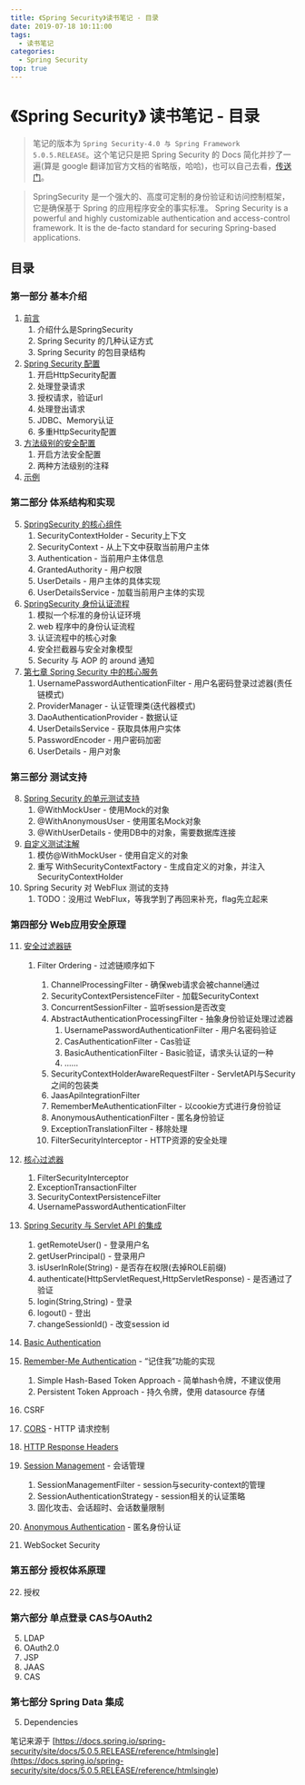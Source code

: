```yaml
---
title: 《Spring Security》读书笔记 - 目录
date: 2019-07-18 10:11:00
tags: 
  - 读书笔记
categories:
  - Spring Security
top: true
---
```


# 《Spring Security》 读书笔记 - 目录

> 笔记的版本为 `Spring Security-4.0 与 Spring Framework 5.0.5.RELEASE`。这个笔记只是把 Spring Security 的 Docs 简化并抄了一遍(算是 google 翻译加官方文档的省略版，哈哈)，也可以自己去看，[传送门](https://docs.spring.io/spring-security/site/docs/5.0.5.RELEASE/reference/htmlsingle)。

> SpringSecurity 是一个强大的、高度可定制的身份验证和访问控制框架，它是确保基于 Spring 的应用程序安全的事实标准。
> Spring Security is a powerful and highly customizable authentication and access-control framework. It is the de-facto standard for securing Spring-based applications.

## 目录

### 第一部分 基本介绍

1. [前言](../../../../../07/18/读书笔记/《SpringSecurity》/1.序言/)
   1. 介绍什么是SpringSecurity
   2. Spring Security 的几种认证方式
   3. Spring Security 的包目录结构
2. [Spring Security 配置](../../../../../07/18/读书笔记/《SpringSecurity》/2.配置/)
   1. 开启HttpSecurity配置
   2. 处理登录请求
   3. 授权请求，验证url
   4. 处理登出请求
   5. JDBC、Memory认证
   6. 多重HttpSecurity配置
3. [方法级别的安全配置](../../../../../07/18/读书笔记/《SpringSecurity》/3.方法级别的安全配置/)
   1. 开启方法安全配置
   2. 两种方法级别的注释
4. [示例](../../../../../07/18/读书笔记/《SpringSecurity》/4.示例/)

### 第二部分 体系结构和实现

5. [SpringSecurity 的核心组件](../../../../../07/18/读书笔记/《SpringSecurity》/5.体系结构/)
   1. SecurityContextHolder - Security上下文
   2. SecurityContext - 从上下文中获取当前用户主体
   3. Authentication - 当前用户主体信息
   4. GrantedAuthority - 用户权限
   5. UserDetails - 用户主体的具体实现
   6. UserDetailsService - 加载当前用户主体的实现
6. [SpringSecurity 身份认证流程](../../../../../07/18/读书笔记/《SpringSecurity》/6.身份认证流程/)
   1. 模拟一个标准的身份认证环境
   2. web 程序中的身份认证流程
   3. 认证流程中的核心对象
   4. 安全拦截器与安全对象模型
   5. Security 与 AOP 的 around 通知
7. [第七章 Spring Security 中的核心服务](../../../../../07/19/读书笔记/《SpringSecurity》/6.身份认证流程/)
   1. UsernamePasswordAuthenticationFilter - 用户名密码登录过滤器(责任链模式)
   2. ProviderManager - 认证管理类(迭代器模式)
   3. DaoAuthenticationProvider - 数据认证
   4. UserDetailsService - 获取具体用户实体
   5. PasswordEncoder - 用户密码加密
   6. UserDetails - 用户对象

### 第三部分 测试支持

8. [Spring Security 的单元测试支持](../../../../../07/19/读书笔记/《SpringSecurity》/8.单元测试/)
   1. @WithMockUser - 使用Mock的对象
   2. @WithAnonymousUser - 使用匿名Mock对象
   3. @WithUserDetails - 使用DB中的对象，需要数据库连接
9. [自定义测试注解](../../../../../07/19/读书笔记/《SpringSecurity》/9.自定义注解/)
   1. 模仿@WithMockUser - 使用自定义的对象
   2. 重写 WithSecurityContextFactory - 生成自定义的对象，并注入 SecurityContextHolder
10. Spring Security 对 WebFlux 测试的支持
    1. TODO：没用过 WebFlux，等我学到了再回来补充，flag先立起来

### 第四部分 Web应用安全原理

11. [安全过滤器链](../../../../../07/22/读书笔记/《SpringSecurity》/10.过滤器链/)

    1. Filter Ordering - 过滤链顺序如下

       1. ChannelProcessingFilter - 确保web请求会被channel通过
       2. SecurityContextPersistenceFilter - 加载SecurityContext
       3. ConcurrentSessionFilter - 监听session是否改变
       4. AbstractAuthenticationProcessingFilter - 抽象身份验证处理过滤器
          1. UsernamePasswordAuthenticationFilter - 用户名密码验证
          2. CasAuthenticationFilter - Cas验证
          3. BasicAuthenticationFilter - Basic验证，请求头认证的一种
          4. ......
       5. SecurityContextHolderAwareRequestFilter - ServletAPI与Security之间的包装类
       6. JaasApiIntegrationFilter
       7. RememberMeAuthenticationFilter - 以cookie方式进行身份验证
       8. AnonymousAuthenticationFilter - 匿名身份验证
       9. ExceptionTranslationFilter - 移除处理
       10. FilterSecurityInterceptor - HTTP资源的安全处理
12. [核心过滤器](../../../../../07/22/读书笔记/《SpringSecurity》/11.核心安全过滤器/)
    1. FilterSecurityInterceptor
    2. ExceptionTransactionFilter
    3. SecurityContextPersistenceFilter
    4. UsernamePasswordAuthenticationFilter
13. [Spring Security 与 Servlet API 的集成](../../../../../07/22/读书笔记/《SpringSecurity》/12.ServletAPI/)
    1. getRemoteUser() - 登录用户名
    2. getUserPrincipal() - 登录用户
    3. isUserInRole(String) - 是否存在权限(去掉ROLE前缀)
    4. authenticate(HttpServletRequest,HttpServletResponse) - 是否通过了验证
    5. login(String,String) - 登录
    6. logout() - 登出
    7. changeSessionId() - 改变session id
14. [Basic Authentication](../../../../../07/22/读书笔记/《SpringSecurity》/13.BasicAuth/)
15. [Remember-Me Authentication](../../../../../07/23/读书笔记/《SpringSecurity》/14.RememberMeAuth/) - “记住我”功能的实现
    1. Simple Hash-Based Token Approach - 简单hash令牌，不建议使用
    2. Persistent Token Approach - 持久令牌，使用 datasource 存储
16. CSRF
17. [CORS](../../../../../07/23/读书笔记/《SpringSecurity》/15.CORS/) - HTTP 请求控制
18. [HTTP Response Headers](../../../../../07/23/读书笔记/《SpringSecurity》/16.ResponseHeader/)
19. [Session Management](../../../../../07/23/读书笔记/《SpringSecurity》/17.SessionManagement/) - 会话管理
    1. SessionManagementFilter - session与security-context的管理
    2. SessionAuthenticationStrategy - session相关的认证策略
    3. 固化攻击、会话超时、会话数量限制
20. [Anonymous Authentication](../../../../../07/23/读书笔记/《SpringSecurity》/18.AnonymousAuth/) - 匿名身份认证
21. WebSocket Security

### 第五部分 授权体系原理

22. 授权

### 第六部分 单点登录 CAS与OAuth2

5. LDAP
6. OAuth2.0
7. JSP
8. JAAS
9. CAS

### 第七部分 Spring Data 集成

5. Dependencies

笔记来源于 [https://docs.spring.io/spring-security/site/docs/5.0.5.RELEASE/reference/htmlsingle](<https://docs.spring.io/spring-security/site/docs/5.0.5.RELEASE/reference/htmlsingle>)